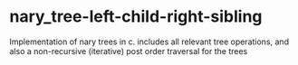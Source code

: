 # nary_tree-left-child-right-sibling
Implementation of nary trees in c. includes all relevant tree operations, and also a non-recursive (iterative) post order traversal for the trees
